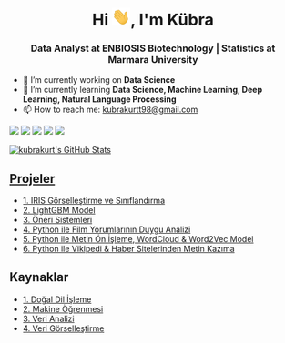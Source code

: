 <h1 align="center"> Hi <img width="32" src="https://raw.githubusercontent.com/fatiiates/fatiiates/main/wave.gif"/>, I'm Kübra </h1>
<h3 align="center"> Data Analyst at ENBIOSIS Biotechnology | Statistics at Marmara University </h3>

- 🔭 I’m currently working on **Data Science**
- 🌱 I’m currently learning **Data Science, Machine Learning, Deep Learning, Natural Language Processing**
- 📫 How to reach me: kubrakurtt98@gmail.com


[![](https://img.shields.io/badge/linkedin-%230077B5.svg?&style=for-the-badge&logo=linkedin&color=111111)](https://www.linkedin.com/in/kubrakurtk/)
[![](https://img.shields.io/badge/Medium-%2312100E.svg?&style=for-the-badge&logo=medium&theme=dark)](https://kubrakurt.medium.com)
[![](https://img.shields.io/badge/Kaggle-%2312100E.svg?&style=for-the-badge&logo=kaggle&theme=dark)](https://www.kaggle.com/kubrakurt)
[![](https://img.shields.io/badge/Twitter-%2312100E.svg?&style=for-the-badge&logo=twitter&theme=dark)](https://twitter.com/kubrakurtk)
[![](https://img.shields.io/badge/Instagram-%2312100E.svg?&style=for-the-badge&logo=instagram&theme=dark)](https://www.instagram.com/kubrakurtk/)
  
</a> <a href = "https://github.com/kubrakurt">
  <img align = "center" 
       src = "https://github-readme-stats.vercel.app/api?username=kubrakurt&show_icons=true&theme=dark" alt = "kubrakurt's GitHub Stats" />
 
## Projeler

* [1. IRIS Görselleştirme ve Sınıflandırma](https://github.com/kubrakurt/iris_visualization_and_classification)
* [2. LightGBM Model](https://github.com/kubrakurt/lightgbm_model)
* [3. Öneri Sistemleri](https://github.com/kubrakurt/recommendation_systems)
* [4. Python ile Film Yorumlarının Duygu Analizi](https://github.com/kubrakurt/turkish_movie_sentiment_analysis)
* [5. Python ile Metin Ön İşleme, WordCloud & Word2Vec Model](https://github.com/kubrakurt/word2vec_model)
* [6. Python ile Vikipedi & Haber Sitelerinden Metin Kazıma](https://github.com/kubrakurt/python_text_scraping)

## Kaynaklar

* [1. Doğal Dil İşleme](https://github.com/kubrakurt/natural_language_processing_resource)
* [2. Makine Öğrenmesi](https://github.com/kubrakurt/machine_learning_resource)
* [3. Veri Analizi](https://github.com/kubrakurt/data_analysis_resource)
* [4. Veri Görselleştirme](https://github.com/kubrakurt/data_visualization_resource)
